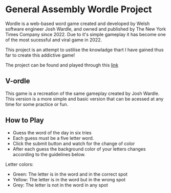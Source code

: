 
# General Assembly Wordle Project
Wordle is a web-based word game created and developed by Welsh software engineer Josh Wardle, and owned and published by The New York Times Company since 2022. Due to it's simple gameplay it has become one of the most sucessful and viral game in 2022. 

This project is an attempt to ustilise the knowladge thart I have gained thus far to create this addictive game!

The project can be found and played through this [link](https://vyomaa03.github.io/ga-wordle/)


## V-ordle 
This game is a recreation of the same gameplay created by Josh Wardle. This version is a more simple and basic version that can be acessed at any time for some practice or fun.


## How to Play 
* Guess the word of the day in six tries
* Each guess must be a five letter word.
* Click the submit button and watch for the change of color
* After each guess the background color of your letters changes   according to the guidelines below.



Letter colors:
* Green: The letter is in the word and in the correct spot
* Yellow: The letter is in the word but in the wrong spot
* Grey: The letter is not in the word in any spot

